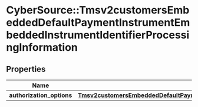 # CyberSource::Tmsv2customersEmbeddedDefaultPaymentInstrumentEmbeddedInstrumentIdentifierProcessingInformation

## Properties
Name | Type | Description | Notes
------------ | ------------- | ------------- | -------------
**authorization_options** | [**Tmsv2customersEmbeddedDefaultPaymentInstrumentEmbeddedInstrumentIdentifierProcessingInformationAuthorizationOptions**](Tmsv2customersEmbeddedDefaultPaymentInstrumentEmbeddedInstrumentIdentifierProcessingInformationAuthorizationOptions.md) |  | [optional] 


